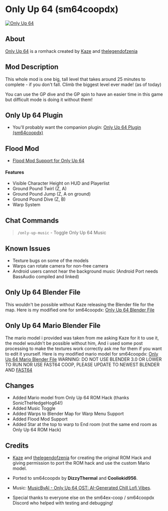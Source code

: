 # Only Up 64 (sm64coopdx)

[![Only Up 64](https://img.youtube.com/vi/si8lXj90Cdk/0.jpg)](https://www.youtube.com/watch?v=si8lXj90Cdk)

## About

[Only Up 64](https://romhacking.com/hack/only-up-64) is a romhack created by [Kaze](https://romhacking.com/user/Kaze) and [thelegendofzenia](https://romhacking.com/user/thelegendofzeina)

## Mod Description

This whole mod is one big, tall level that takes around 25 minutes to complete - if you don't fall. Climb the biggest level ever made! (as of today)

You can use the GP dive and the GP spin to have an easier time in this game but difficult mode is doing it without them!

## Only Up 64 Plugin

* You'll probably want the companion plugin: [Only Up 64 Plugin (sm64coopdx)](https://github.com/DizzyThermal/sm64coopdx-only-up-64-plugin)

## Flood Mod

* [Flood Mod Support for Only Up 64](https://github.com/DizzyThermal/sm64coopdx-only-up-64-flood)

#### Features

* Visible Character Height on HUD and Playerlist
* Ground Pound Twirl (Z, A)
* Ground Pound Jump (Z, A on ground)
* Ground Pound Dive (Z, B)
* Warp System

## Chat Commands

> `/only-up-music` - Toggle Only Up 64 Music

## Known Issues

* Texture bugs on some of the models
* Warps can rotate camera for non-free camera
* Android users cannot hear the background music (Android Port needs BassAudio compiled and linked)

## Only Up 64 Blender File

This wouldn't be possible without Kaze releasing the Blender file for the map. Here is my modified one for sm64coopdx: [Only Up 64 Blender File](https://drive.google.com/file/d/1PRjuysbOzZa5if1Z0gtNwF1o1D6IrDIq/view)

## Only Up 64 Mario Blender File
The mario model i provided was taken from me asking Kaze for it to use it, the model wouldn't be possible without him, And i used some post processing to make the textures work correctly ask me for them if you want to edit it yourself. Here is my modified mario model for sm64coopdx: [Only Up 64 Mario Blender File](https://drive.google.com/file/d/1nY9krLISbnVK8o5EYZ_5Mwvq_zeATFBU/view?usp=sharing) WARNING: DO NOT USE BLENDER 3.0 OR LOWER TO RUN NOR USE FAST64 COOP, PLEASE UPDATE TO NEWEST BLENDER AND [FAST64](https://github.com/Fast-64/fast64/archive/refs/heads/main.zip)

## Changes

* Added Mario model from Only Up 64 ROM Hack (thanks SonicTheHedgeHog64!)
* Added Music Toggle
* Added Warps to Blender Map for Warp Menu Support
* Added Flood Mod Support
* Added Star at the top to warp to End room (not the same end room as Only Up 64 ROM Hack)

## Credits

* [Kaze](https://romhacking.com/user/Kaze) and [thelegendofzenia](https://romhacking.com/user/thelegendofzeina)
  for creating the original ROM Hack and giving permission to port the ROM hack and use the custom Mario model.

* Ported to sm64coopdx by **DizzyThermal** and **Cooliokid956**.

* Music: [MusicByAI - Only Up 64 OST: AI-Generated Chill Lofi Vibes](https://www.youtube.com/watch?v=bdoHcW4n6-k).

* Special thanks to everyone else on the sm64ex-coop / sm64coopdx Discord who helped with testing and debugging!
